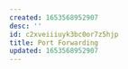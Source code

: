 ```yaml
---
created: 1653568952907
desc: ''
id: c2xveiiiuyk3bc0or7z5hjp
title: Port Forwarding
updated: 1653568952907
---
```

   
